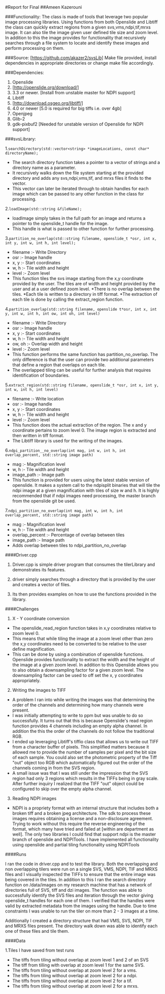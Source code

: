 #Report for Final
##Ameen Kazerouni

###Functionality:
The class is made of tools that leverage two popular image processing libraries. 
Using functions from both Openslide and Libtiff the class can quickly extract regions 
from a given svs,vms,ndpi,tif,mrxs image. It can also tile the image given user defined tile size and zoom 
level. In addition to this the image provides for functionality that recursively 
searches through a file system to locate and identify these images and perform 
processing on them.

###Source:
[https://github.com/akazer2/svsLib]
Make file provided, install dependencies in appropriate directories or change make 
file accordingly.

###Dependencies:
1.	Openslide
  1.	[http://openslide.org/download/]
  2.	3.3 or newer. [Install from unstable master for NDPI support]
2.	Libtiff
  1.	[http://download.osgeo.org/libtiff/]
  2.	4.0 or newer [5.0 is required for big tiffs i.e. over 4gb]
3.	Openjpeg
4.	Glib-2
5.	gdk-pixbuf2 [Needed for unstable version of Openslide for NDPI support]

###svsLibrary:

1.```searchDirectory(std::vector<string> *imageLocations, const char* directoryName);```
  * The search directory function takes a pointer to a vector of strings and 
a directory name as a parameter.
  * It recursively walks down the file system starting at the provided 
directory and adds any svs,ndpi,vms,tif, and mrxs files it finds to the vector.
  * This vector can later be iterated through to obtain handles for each 
 image which can be passed to any other function in the class for 
processing.

2.```loadImage(std::string &fileName);```
  * loadImage simply takes in the full path for an image and returns a 
pointer to the openslide_t handle for the image.
  * This handle is what is passed to other function for further processing.

3.```partition_no_overlap(std::string filename, openslide_t *osr, int x, int y, int w, int h, int level);```
  * filename :- Write Directory
  * osr :- Image handle
  * x, y :- Start coordinates
  * w, h :- Tile width and height
  * level :- Zoom level
  * This function tiles the svs image starting from the x,y coordinate 
provided by the user. The tiles are of width and height provided by 
the user and at a user defined zoom level.
  *There is no overlap between the tiles.
  *Each tile is written to a directory in tiff format.
  *The extraction of each tile is done by calling the extract_region 
function.

4.```partition_overlap(std::string filename, openslide t*osr, int x, int y, int w, int h, int ow, int oh, int level)```
  * filename :- Write Directory
  * osr :- Image handle
  * x, y :- Start coordinates
  * w, h :- Tile width and height
  * ow, oh :- Overlap width and height
  * level :- Zoom level
  * This function performs the same function has partition_no_overlap. 
The only difference is that the user can provide two additional 
parameters that define a region that overlaps on each tile.
  * The overlapped tiling can be useful for further analysis that requires 
identification of boundaries.

5.```extract_region(std::string filename, openslide_t *osr, int x, int y, int w, int h, int level)```
  * filename :- Write location
  * osr :- Image handle
  * x, y :- Start coordinates
  * w, h :- Tile width and height
  * level :- Zoom level
  * This function does the actual extraction of the region. The x and y 
coordinate pertains to zoom level 0. The image region is extracted and 
then written in tiff format.
  * The Libtiff library is used for the writing of the images.

6.```ndpi_partition__no_overlap(int mag, int w, int h, int overlap_percent, std::string image path)```
  * mag :- Magnification level
  * w, h :- Tile width and height
  * image_path :- Image path
  * This function is provided for users using the latest stable version of openslide. It makes a system call to the ndpisplit binaries that will tile the ndpi image at a given magnification with tiles of size w and h. It is highly recommended that if ndpi images need processing, the master branch from the openslide git be used.

7.```ndpi_partition_no_overlap(int mag, int w, int h, int overlap_percent, std::string image path)```
  * mag :- Magnification level
  * w, h :- Tile width and height
  * overlap_percent :- Percentage of overlap between tiles
  * image_path :- Image path
  * Adds overlap between tiles to ndpi_partition_no_overlap

####Driver.cpp

1. Driver.cpp is simple driver program that consumes the tilerLibrary and 
demonstrates its features. 

2.  driver simply searches through a directory that is provided by the user 
and creates a vector of files.

3. Its then provides examples on how to use the functions provided in the 
library.

####Challenges
1. X - Y coordinate conversion
  * The openslide_read_region function takes in x,y coordinates relative 
to zoom level 0.
  * This means that while tiling the image at a zoom level other than zero 
the x,y coordinates need to be converted to be relative to the user 
define magnification.
  * This can be done by using a combination of openslide functions. 
Openslide provides functionality to extract the width and the height of 
the image at a given zoom level. In addition to this Openslide allows 
you to also obtain a downsampling factor for a given zoom level. The 
downsampling factor can be used to off set the x, y coordinates 
appropriately.

2. Writing the images to TIFF
  * A problem I ran into while writing the images was that determining 
the order of the channels and determining how many channels were 
present.
  * I was initially attempting to write to ppm but was unable to do so 
successfully. It turns out that this is because Openslide's read region 
function provides 4 channels including an empty alpha channel. In 
addition the this the order of the channels do not follow the 
traditional RGB.
  * I ended up leveraging Libtiff's tiffio class that allows us to write out 
TIFF from a character buffer of pixels. This simplified matters because 
it allowed me to provide the number of samples per pixel and the bit 
size of each sample. You could also set the photometric property of 
the Tiff "out" object too RGB which automatically figured out the 
order of the channels coming in from the SVS region. 
  * A small issue was that I was still under the impression that the SVS 
region had only 3 regions which results in the TIFFs being in gray 
scale. After further inquiry I realized that the TIFF "out" object could 
be configured to skip over the empty alpha channel.

3. Reading NDPI images
  * NDPI is a propriety format with an internal structure that includes both a broken tiff and a broken jpeg architecture. The sdk to process these images requires obtaining a license and a non-disclosure agreement. Trying to work without this require the reverse engineering of the format, which many have tried and failed at [within are department as well]. The only two libraries I could find that support ndpi is the master branch of openslide and NDPITools. I have implemented all functionality using openslide and partial tiling functionality using NDPITools

####Runs

I ran the code in driver.cpp and to test the library. Both the overlapping and non 
overlapping tilers were run on a single SVS, VMS, NDPI, TIF and MRXS files and I visually inspected the TIFFs to 
ensure that the entire image was being covered in the tiles. In addition to this I ran 
the search directory function on /data/images on my research machine that has a 
network of directories full of SVS, tiff and dzi images. The function was able to 
successfully identify the SVS files and iteration through the vector giving openslide_t 
handles for each one of them. I verified that the handles were valid by extracted 
metadata from the images using the handle. Due to time constraints I was unable to 
run the tiler on more than 2 - 3 images at a time.

Additionally I created a directory structure that had VMS, SVS, NDPI, TIF and MRXS files present. The directory walk down was able to identify each one of these files and tile them.

####Data

1.Tiles I have saved from test runs
  * The tiffs from tiling without overlap at zoom level 1 and 2 of an SVS
  * The tiff from tilling with overlap at zoom level 1 for the same SVS.
  * The tiffs from tiling without overlap at zoom level 2 for a vms.
  * The tiffs from tiling without overlap at zoom level 2 for a ndpi.
  * The tiffs from tiling without overlap at zoom level 2 for a tif.
  * The tiffs from tiling without overlap at zoom level 2 for a mrxs.
